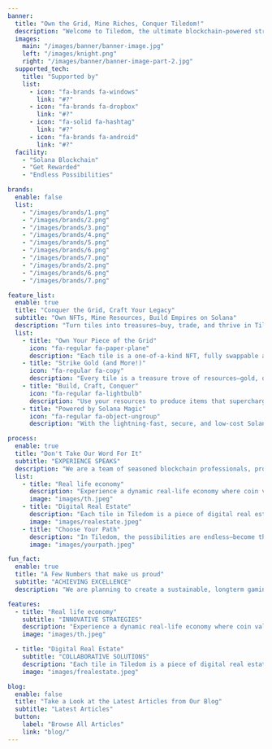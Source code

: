 ```yaml
---
banner:
  title: "Own the Grid, Mine Riches, Conquer Tiledom!"
  description: "Welcome to Tiledom, the ultimate blockchain-powered strategy game where every tile tells a story! Own, trade, and upgrade unique NFT tiles on a vast 512x512 grid, each brimming with natural resources like gold, oil, water, and fertile land. Harness these resources to craft products, grow your empire, and outplay rivals in a vibrant digital world. The possibilities are endless—explore, strategize, and dominate the grid!"
  images:
    main: "/images/banner/banner-image.jpg"
    left: "/images/knight.png"
    right: "/images/banner/banner-image-part-2.jpg"
  supported_tech:
    title: "Supported by"
    list:
      - icon: "fa-brands fa-windows"
        link: "#?"
      - icon: "fa-brands fa-dropbox"
        link: "#?"
      - icon: "fa-solid fa-hashtag"
        link: "#?"
      - icon: "fa-brands fa-android"
        link: "#?"
  facility:
    - "Solana Blockchain"
    - "Get Rewarded"
    - "Endless Possibilities"

brands:
  enable: false
  list:
    - "/images/brands/1.png"
    - "/images/brands/2.png"
    - "/images/brands/3.png"
    - "/images/brands/4.png"
    - "/images/brands/5.png"
    - "/images/brands/6.png"
    - "/images/brands/7.png"
    - "/images/brands/2.png"
    - "/images/brands/6.png"
    - "/images/brands/7.png"

feature_list:
  enable: true
  title: "Conquer the Grid, Craft Your Legacy"
  subtitle: "Own NFTs, Mine Resources, Build Empires on Solana"
  description: "Turn tiles into treasures—buy, trade, and thrive in Tiledom’s resource-packed, blockchain-powered world!"
  list:
    - title: "Own Your Piece of the Grid"
      icon: "fa-regular fa-paper-plane"
      description: "Each tile is a one-of-a-kind NFT, fully swappable and tradable on the Solana blockchain. Stake your claim, expand your territory, and watch your assets grow in value as you master the game of ownership!"
    - title: "Strike Gold (and More!)"
      icon: "fa-regular fa-copy"
      description: "Every tile is a treasure trove of resources—gold, oil, water, and fertility—waiting to be mined and traded with fellow players. Turn your tile into a resource powerhouse and dominate the economy!"
    - title: "Build, Craft, Conquer"
      icon: "fa-regular fa-lightbulb"
      description: "Use your resources to produce items that supercharge your production chain. The more you craft, the more you can mine—become a tycoon of tiles in this endless loop of growth!"
    - title: "Powered by Solana Magic"
      icon: "fa-regular fa-object-ungroup"
      description: "With the lightning-fast, secure, and low-cost Solana blockchain, transactions are a breeze. Whether you’re swapping tiles or cashing in coins, Solana makes it seamless and beginner-friendly!"

process:
  enable: true
  title: "Don't Take Our Word For It"
  subtitle: "EXPERIENCE SPEAKS"
  description: "We are a team of seasoned blockchain professionals, proud creators of a wildly successful game on the Binance Smart Chain, now bringing our expertise to revolutionize gaming on Solana with Tiledom."
  list:
    - title: "Real life economy"
      description: "Experience a dynamic real-life economy where coin values are shaped entirely by player-driven supply and demand—if iron is scarce but in high demand, its price skyrockets! Dive in and master the basics of economic principles in a vibrant, player-controlled marketplace."
      image: "images/th.jpeg"
    - title: "Digital Real Estate"
      description: "Each tile in Tiledom is a piece of digital real estate, with its value driven by strategic speculation. Savvy players might snap up iron-rich tiles early, anticipating a surge in demand as others focus on basic tiles. The grid becomes a thriving marketplace, blending resource management with real estate strategy!"
      image: "images/realestate.jpeg"
    - title: "Choose Your Path"
      description: "In Tiledom, the possibilities are endless—become the savvy trader, a resourceful farmer, a mining mogul, or the next industrial visionary like Henry Ford, carving your own unique path to success in this ever-evolving world."
      image: "images/yourpath.jpeg"

fun_fact:
  enable: true
  title: "A Few Numbers that make us proud"
  subtitle: "ACHIEVING EXCELLENCE"
  description: "We are planning to create a sustainable, longterm gaming platform, instead of a simple memecoin."

features:
  - title: "Real life economy"
    subtitle: "INNOVATIVE STRATEGIES"
    description: "Experience a dynamic real-life economy where coin values are shaped entirely by player-driven supply and demand—if iron is scarce but in high demand, its price skyrockets! Dive in and master the basics of economic principles in a vibrant, player-controlled marketplace."
    image: "images/th.jpeg"

  - title: "Digital Real Estate"
    subtitle: "COLLABORATIVE SOLUTIONS"
    description: "Each tile in Tiledom is a piece of digital real estate, with its value driven by strategic speculation. Savvy players might snap up iron-rich tiles early, anticipating a surge in demand as others focus on basic tiles. The grid becomes a thriving marketplace, blending resource management with real estate strategy!"
    image: "images/frealestate.jpeg"

blog:
  enable: false
  title: "Take a Look at the Latest Articles from Our Blog"
  subtitle: "Latest Articles"
  button:
    label: "Browse All Articles"
    link: "blog/"
---
```

